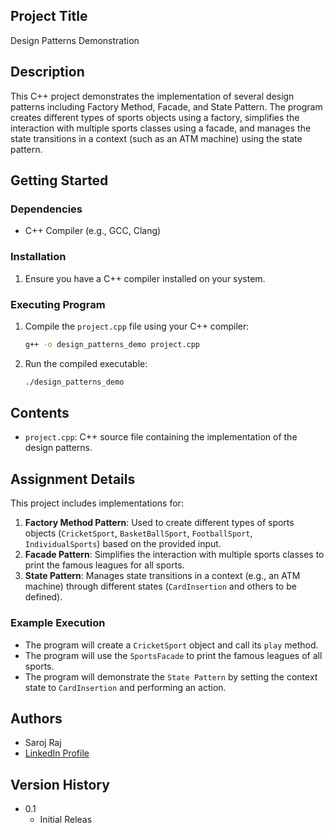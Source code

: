 ## Project Title
Design Patterns Demonstration

## Description
This C++ project demonstrates the implementation of several design patterns including Factory Method, Facade, and State Pattern. The program creates different types of sports objects using a factory, simplifies the interaction with multiple sports classes using a facade, and manages the state transitions in a context (such as an ATM machine) using the state pattern.

## Getting Started

### Dependencies
- C++ Compiler (e.g., GCC, Clang)

### Installation
1. Ensure you have a C++ compiler installed on your system.

### Executing Program
1. Compile the `project.cpp` file using your C++ compiler:
    ```bash
    g++ -o design_patterns_demo project.cpp
    ```
2. Run the compiled executable:
    ```bash
    ./design_patterns_demo
    ```

## Contents
- `project.cpp`: C++ source file containing the implementation of the design patterns.

## Assignment Details
This project includes implementations for:
1. **Factory Method Pattern**: Used to create different types of sports objects (`CricketSport`, `BasketBallSport`, `FootballSport`, `IndividualSports`) based on the provided input.
2. **Facade Pattern**: Simplifies the interaction with multiple sports classes to print the famous leagues for all sports.
3. **State Pattern**: Manages state transitions in a context (e.g., an ATM machine) through different states (`CardInsertion` and others to be defined).

### Example Execution
- The program will create a `CricketSport` object and call its `play` method.
- The program will use the `SportsFacade` to print the famous leagues of all sports.
- The program will demonstrate the `State Pattern` by setting the context state to `CardInsertion` and performing an action.

## Authors
- Saroj Raj
- [LinkedIn Profile](https://www.linkedin.com/in/saroj-raj-22831198/)

## Version History
- 0.1
    - Initial Releas
